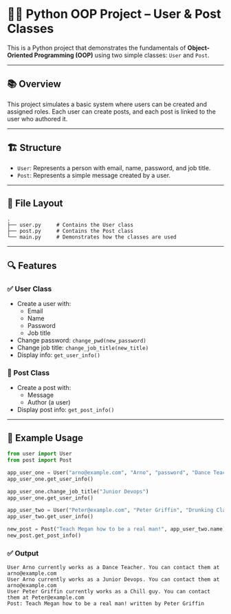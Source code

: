 # 🧑‍💻 Python OOP Project – User & Post Classes

This is a Python project that demonstrates the fundamentals of **Object-Oriented Programming (OOP)** using two simple classes: `User` and `Post`.

---

## 📚 Overview

This project simulates a basic system where users can be created and assigned roles. Each user can create posts, and each post is linked to the user who authored it.

---

## 🏗️ Structure

- `User`: Represents a person with email, name, password, and job title.
- `Post`: Represents a simple message created by a user.

---

## 📁 File Layout

```
.
├── user.py     # Contains the User class
├── post.py     # Contains the Post class
└── main.py     # Demonstrates how the classes are used
```

---

## 🔍 Features

### ✅ User Class

- Create a user with:
  - Email
  - Name
  - Password
  - Job title
- Change password: `change_pwd(new_password)`
- Change job title: `change_job_title(new_title)`
- Display info: `get_user_info()`

### 📝 Post Class

- Create a post with:
  - Message
  - Author (a user)
- Display post info: `get_post_info()`

---

## 🧪 Example Usage

```python
from user import User
from post import Post

app_user_one = User("arno@example.com", "Arno", "password", "Dance Teacher")
app_user_one.get_user_info()

app_user_one.change_job_title("Junior Devops")
app_user_one.get_user_info()

app_user_two = User("Peter@example.com", "Peter Griffin", "Drunking Clam", "Chill guy")
app_user_two.get_user_info()

new_post = Post("Teach Megan how to be a real man!", app_user_two.name)
new_post.get_post_info()
```

### ✅ Output

```
User Arno currently works as a Dance Teacher. You can contact them at arno@example.com
User Arno currently works as a Junior Devops. You can contact them at arno@example.com
User Peter Griffin currently works as a Chill guy. You can contact them at Peter@example.com
Post: Teach Megan how to be a real man! written by Peter Griffin
```